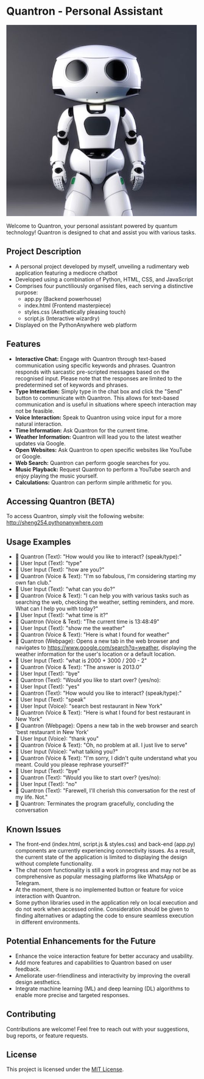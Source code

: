 # Quantron - Personal Assistant

![Quantron](static/Quantron.jpg)

Welcome to Quantron, your personal assistant powered by quantum technology! Quantron is designed to chat and assist you with various tasks.

## Project Description
- A personal project developed by myself, unveiling a rudimentary web application featuring a mediocre chatbot
- Developed using a combination of Python, HTML, CSS, and JavaScript
- Comprises four punctiliously organised files, each serving a distinctive purpose:
   - app.py (Backend powerhouse)
   - index.html (Frontend masterpiece)
   - styles.css (Aesthetically pleasing touch)
   - script.js (Interactive wizardry)
- Displayed on the PythonAnywhere web platform

## Features
- **Interactive Chat:** Engage with Quantron through text-based communication using specific keywords and phrases. Quantron responds with sarcastic pre-scripted messages based on the recognised input. Please note that the responses are limited to the predetermined set of keywords and phrases.
- **Type Interaction:** Simply type in the chat box and click the "Send" button to communicate with Quantron. This allows for text-based communication and is useful in situations where speech interaction may not be feasible.
- **Voice Interaction:** Speak to Quantron using voice input for a more natural interaction. 
- **Time Information:** Ask Quantron for the current time.
- **Weather Information:** Quantron will lead you to the latest weather updates via Google.
- **Open Websites:** Ask Quantron to open specific websites like YouTube or Google.
- **Web Search:** Quantron can perform google searches for you.
- **Music Playback:** Request Quantron to perform a YouTube search and enjoy playing the music yourself.
- **Calculations:** Quantron can perform simple arithmetic for you.

## Accessing Quantron (BETA)
To access Quantron, simply visit the following website: http://sheng254.pythonanywhere.com

## Usage Examples 
- 🤖 Quantron (Text): "How would you like to interact? (speak/type):"
- 🤔 User Input (Text): "type" 
- 🤔 User Input (Text): "how are you?"
- 🤖 Quantron (Voice & Text): "I'm so fabulous, I'm considering starting my own fan club."
- 🤔 User Input (Text): "what can you do?"
- 🤖 Quantron (Voice & Text): "I can help you with various tasks such as searching the web, checking the weather, setting reminders, and more. What can I help you with today?"
- 🤔 User Input (Text): "what time is it?"
- 🤖 Quantron (Voice & Text): "The current time is 13:48:49"
- 🤔 User Input (Text): "show me the weather"
- 🤖 Quantron (Voice & Text): "Here is what I found for weather"
- 🤖 Quantron (Webpage): Opens a new tab in the web browser and navigates to https://www.google.com/search?q=weather, displaying the weather information for the user's location or a default location.  
- 🤔 User Input (Text): "what is 2000 + 3000 / 200 - 2"
- 🤖 Quantron (Voice & Text): "The answer is 2013.0"
- 🤔 User Input (Text): "bye"
- 🤖 Quantron (Text): "Would you like to start over? (yes/no):
- 🤔 User Input (Text): "yes"
- 🤖 Quantron (Text): "How would you like to interact? (speak/type):"
- 🤔 User Input (Text): "speak" 
- 🤔 User Input (Voice): "search best restaurant in New York"
- 🤖 Quantron (Voice & Text): "Here is what I found for best restaurant in New York"
- 🤖 Quantron (Webpage): Opens a new tab in the web browser and search 'best restaurant in New York'
- 🤔 User Input (Voice): "thank you"
- 🤖 Quantron (Voice & Text): "Oh, no problem at all. I just live to serve"
- 🤔 User Input (Voice): "what talking you?"
- 🤖 Quantron (Voice & Text): "I'm sorry, I didn't quite understand what you meant. Could you please rephrase yourself?"
- 🤔 User Input (Text): "bye"
- 🤖 Quantron (Text): "Would you like to start over? (yes/no):
- 🤔 User Input (Text): "no"
- 🤖 Quantron (Text): "Farewell, I'll cherish this conversation for the rest of my life. Not."
- 🤖 Quantron: Terminates the program gracefully, concluding the conversation

## Known Issues
- The front-end (index.html, script.js & styles.css) and back-end (app.py) components are currently experiencing connectivity issues. As a result, the current state of the application is limited to displaying the design without complete functionality.
- The chat room functionality is still a work in progress and may not be as comprehensive as popular messaging platforms like WhatsApp or Telegram. 
- At the moment, there is no implemented button or feature for voice interaction with Quantron. 
- Some python libraries used in the application rely on local execution and do not work when accessed online. Consideration should be given to finding alternatives or adapting the code to ensure seamless execution in different environments.

## Potential Enhancements for the Future
- Enhance the voice interaction feature for better accuracy and usability.
- Add more features and capabilities to Quantron based on user feedback.
- Ameliorate user-friendliness and interactivity by improving the overall design aesthetics.
- Integrate machine learning (ML) and deep learning (DL) algorithms to enable more precise and targeted responses.

## Contributing
Contributions are welcome! Feel free to reach out with your suggestions, bug reports, or feature requests.

## License
This project is licensed under the [MIT License](LICENSE).
